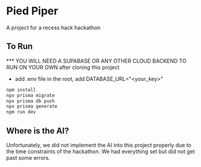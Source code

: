 # Pied Piper
 A project for a recess hack hackathon  

## To Run
*** YOU WILL NEED A SUPABASE OR ANY OTHER CLOUD BACKEND TO RUN ON YOUR OWN
after cloning this project
* add .env file in the root, add DATABASE_URL="<your_key>"
```bash
npm install
npx prisma migrate
npx prisma db push
npx prisma generate
npm run dev
```

## Where is the AI?
Unfortunately, we did not implement the AI into this project properly due to the time constraints of the hackathon.
We had everything set but did not get past some errors.
